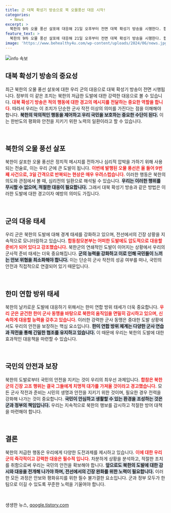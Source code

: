 ```yaml
---
title: 군 대북 확성기 방송으로 북 오물풍선 대응 시작!
categories:
  - News
excerpt: >
  북한의 9차 오물 풍선 살포에 대응해 21일 오후부터 전면 대북 확성기 방송을 시행한다. 합참은 북한의 저급한 행위를 강하게 비난하며, 이로 인해 발생할 결과에 대한 경고를 전달했다. 긴장 고조 속에서 한미연합 방위태세는 더욱 강화될 예정이다.
feature_text: >
  북한의 9차 오물 풍선 살포에 대응해 21일 오후부터 전면 대북 확성기 방송을 시행한다. 합참은 북한의 저급한 행위를 강하게 비난하며, 이로 인해 발생할 결과에 대한 경고를 전달했다. 긴장 고조 속에서 한미연합 방위태세는 더욱 강화될 예정이다.
image: 'https://www.behealthy4u.com/wp-content/uploads/2024/06/news.jpg'
---
```


<p><img src="https://www.behealthy4u.com/wp-content/uploads/2024/06/news.jpg" alt="info 속보" /></p>

<h2 data-ke-size="size26">대북 확성기 방송의 중요성</h2>

<p data-ke-size="size16">최근 북한의 오물 풍선 살포에 대한 우리 군의 대응으로 대북 확성기 방송이 전면 시행됩니다. 정부의 이 같은 조치는 북한의 저급한 도발에 대한 강력한 대응으로 볼 수 있습니다. <b><span style="color: #ee2323;">대북 확성기 방송은 적의 행동에 대한 경고의 메시지를 전달하는 중요한 역할을 합니다.</span></b> 따라서 우리는 이 조치가 단순한 군사 작전 이상의 의미를 가진다는 점을 이해해야 합니다. <b><span style="background-color: #21538527;">북한의 악의적인 행동을 제어하고 우리 국민을 보호하는 중요한 수단이 된다.</span></b> 이는 한반도의 평화와 안전을 지키기 위한 노력의 일환이라고 할 수 있습니다.</p>

<p data-ke-size="size16">&nbsp;</p>

<h2 data-ke-size="size26">북한의 오물 풍선 살포</h2>

<p data-ke-size="size16">북한이 살포한 오물 풍선은 정치적 메시지를 전하거나 심리적 압박을 가하기 위해 사용되는 전술로, 이는 우리 군에 큰 도발이 됩니다. <b><span style="color: #ee2323;">이번에 발행된 오물 풍선은 올 들어 9번째 사건으로, 3일 간격으로 반복되는 현상은 매우 우려스럽습니다.</span></b> 이러한 행동은 북한의 의도와 관점에서 볼 때, 심리전의 일환으로 해석될 수 있습니다. <b><span style="background-color: #21538527;">우리는 이러한 행위를 무시할 수 없으며, 적절한 대응이 필요합니다.</span></b> 그래서 대북 확성기 방송과 같은 방법은 이러한 도발에 대한 경고이자 예방의 의미도 가집니다.</p>

<p data-ke-size="size16">&nbsp;</p>

<h2 data-ke-size="size26">군의 대응 태세</h2>

<p data-ke-size="size16">우리 군은 북한의 도발에 대해 경계 태세를 강화하고 있으며, 전선에서의 긴장 상황을 지속적으로 모니터링하고 있습니다. <b><span style="color: #ee2323;">합동참모본부는 어떠한 도발에도 압도적으로 대응할 준비가 되어 있다고 강조했습니다.</span></b> 북한군의 연쇄적인 도발이 이어지는 상황에서 우리의 군사적 준비 태세는 더욱 중요해집니다. <b><span style="background-color: #21538527;">군의 능력을 강화하고 이로 인해 국민들이 느끼는 안보 위협을 최소화해야 합니다.</span></b> 이는 단순히 군사 작전의 성공 여부를 떠나, 국민의 안전과 직접적으로 연결되어 있기 때문입니다.</p>

<p data-ke-size="size16">&nbsp;</p>

<h2 data-ke-size="size26">한미 연합 방위 태세</h2>

<p data-ke-size="size16">북한의 날카로운 도발에 대응하기 위해서는 한미 연합 방위 태세가 더욱 중요합니다. <b><span style="color: #ee2323;">우리 군은 굳건한 한미 군사 동맹을 바탕으로 북한의 움직임을 면밀히 감시하고 있으며, 신속하게 대응할 능력을 갖추고 있습니다.</span></b> 이러한 강력한 군사 동맹은 중대한 도발 상황에서도 우리의 안전을 보장하는 핵심 요소입니다. <b><span style="background-color: #21538527;">한미 연합 방위 체계는 다양한 군사 연습과 작전을 통해 긴밀한 협조를 유지하고 있습니다.</span></b> 이 때문에 우리는 북한의 도발에 대한 효과적인 대응책을 마련할 수 있습니다.</p>

<p data-ke-size="size16">&nbsp;</p>

<h2 data-ke-size="size26">국민의 안전과 보장</h2>

<p data-ke-size="size16">북한의 도발로부터 국민의 안전을 지키는 것이 우리의 최우선 과제입니다. <b><span style="color: #ee2323;">합참은 북한군의 긴장 고조 행위는 결국 그들에게 치명적 대가를 가져올 것이라고 경고했습니다.</span></b> 모든 군사 작전과 준비는 시민의 생명과 안전을 지키기 위한 것이며, 필요한 경우 전력을 강화해 나가는 것이 중요합니다. <b><span style="background-color: #21538527;">국민이 안심하고 생활할 수 있는 환경을 조성하는 것은 군과 정부의 책임입니다.</span></b> 우리는 지속적으로 북한의 행보를 감시하고 적절한 방어 대책을 마련해야 합니다.</p>

<p data-ke-size="size16">&nbsp;</p>

<h2 data-ke-size="size26">결론</h2>

<p data-ke-size="size16">북한의 저급한 행동은 우리에게 다양한 도전과제를 제시하고 있습니다. <b><span style="color: #ee2323;">이에 대한 우리 군의 즉각적이고 강력한 대응은 필수적 입니다.</span></b> 차분하게 상황을 분석하고, 적절한 조치를 취함으로써 우리는 국민의 안전을 확보해야 합니다. <b><span style="background-color: #21538527;">앞으로도 북한의 도발에 대한 감시와 대응을 전개해 나가야 하며, 전선에서의 긴장 완화를 위한 노력이 필요합니다.</span></b> 이러한 모든 과정은 안보와 평화유지를 위한 필수 불가결한 요소입니다. 군과 정부 모두가 한 팀으로 이길 수 있도록 꾸준한 노력을 기울여야 합니다.</p>

<p data-ke-size="size16">&nbsp;</p>
생생한 뉴스, <a href="https://qoogle.tistory.com" rel="dofollow">qoogle.tistory.com</a>


